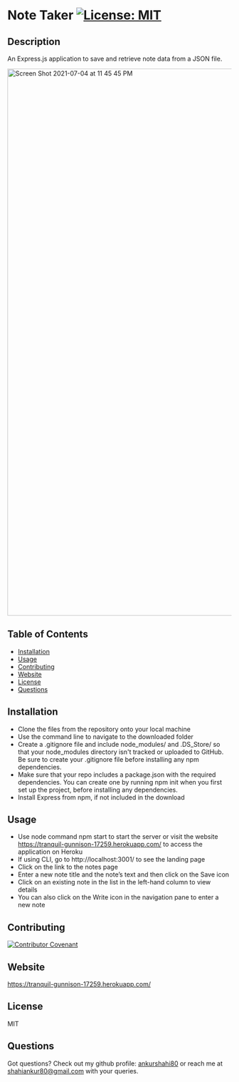 # Note Taker        [![License: MIT](https://img.shields.io/badge/License-MIT-yellow.svg)](https://opensource.org/licenses/MIT)

## Description
An Express.js application to save and retrieve note data from a JSON file.

<img width="1227" alt="Screen Shot 2021-07-04 at 11 45 45 PM" src="https://user-images.githubusercontent.com/79622822/124415039-f7717800-dd21-11eb-9a83-6bc47b9e58f3.png">

## Table of Contents
 * [Installation](#installation)
 * [Usage](#usage)
 * [Contributing](#contributing)
 * [Website](#website)
 * [License](#license)
 * [Questions](#questions)

## Installation
  - Clone the files from the repository onto your local machine
  - Use the command line to navigate to the downloaded folder
  - Create a .gitignore file and include node_modules/ and .DS_Store/ so that your node_modules directory isn't tracked or uploaded to GitHub. Be sure to create your .gitignore file before installing any npm dependencies.
  - Make sure that your repo includes a package.json with the required dependencies. You can create one by running npm init when you first set up the project, before installing any dependencies.
  - Install Express from npm, if not included in the download

## Usage
  - Use node command npm start to start the server or visit the website https://tranquil-gunnison-17259.herokuapp.com/ to access the application on Heroku
  - If using CLI, go to http://localhost:3001/ to see the landing page
  - Click on the link to the notes page 
  - Enter a new note title and the note’s text and then click on the Save icon
  - Click on an existing note in the list in the left-hand column to view details
  - You can also click on the Write icon in the navigation pane to enter a new note

## Contributing
  [![Contributor Covenant](https://img.shields.io/badge/Contributor%20Covenant-2.0-4baaaa.svg)](code_of_conduct.md)

## Website
https://tranquil-gunnison-17259.herokuapp.com/

## License
MIT

## Questions
Got questions? Check out my github profile: [ankurshahi80](https://github.com/ankurshahi80)
or reach me at shahiankur80@gmail.com with your queries.